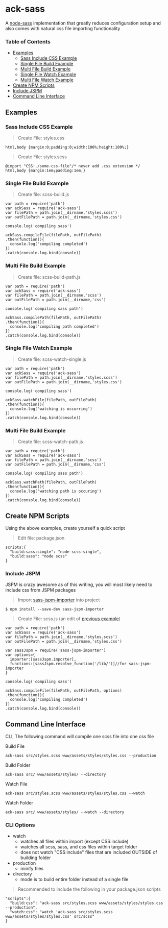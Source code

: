 # ack-sass
A [node-sass](https://www.npmjs.com/package/node-sass) implementation that greatly reduces configuration setup and also comes with natural css file importing functionality

### Table of Contents
- [Examples](#examples)
  - [Sass Include CSS Example](#sass-include-css-example)
  - [Single File Build Example](#single-file-build-example)
  - [Multi File Build Example](#multi-file-build-example)
  - [Single File Watch Example](#single-file-watch-example)
  - [Multi File Watch Example](#multi-file-watch-example)
- [Create NPM Scripts](#create-npm-scripts)
- [Include JSPM](#include-jspm)
- [Command Line Interface](#command-line-interface)

## Examples

### Sass Include CSS Example

> Create File: styles.css

```
html,body {margin:0;padding:0;width:100%;height:100%;}
```

> Create File: styles.scss

```
@import "CSS:./some-css-file"/* never add .css extension */
html,body {margin:1em;padding:1em;}
```

### Single File Build Example
> Create file: scss-build.js

```
var path = require('path')
var ackSass = require('ack-sass')
var filePath = path.join(__dirname,'styles.scss')
var outFilePath = path.join(__dirname,'styles.css')

console.log('compiling sass')

ackSass.compileFile(filePath, outFilePath)
.then(function(){
  console.log('compiling completed')
})
.catch(console.log.bind(console))
```

### Multi File Build Example
> Create file: scss-build-path.js

```
var path = require('path')
var ackSass = require('ack-sass')
var filePath = path.join(__dirname,'scss')
var outFilePath = path.join(__dirname,'css')

console.log('compiling sass path')

ackSass.compilePath(filePath, outFilePath)
.then(function(){
  console.log('compiling path completed')
})
.catch(console.log.bind(console))
```

### Single File Watch Example
> Create file: scss-watch-single.js

```
var path = require('path')
var ackSass = require('ack-sass')
var filePath = path.join(__dirname,'styles.scss')
var outFilePath = path.join(__dirname,'styles.css')

console.log('compiling sass')

ackSass.watchFile(filePath, outFilePath)
.then(function(){
  console.log('watching is occurring')
})
.catch(console.log.bind(console))
```

### Multi File Build Example
> Create file: scss-watch-path.js

```
var path = require('path')
var ackSass = require('ack-sass')
var filePath = path.join(__dirname,'scss')
var outFilePath = path.join(__dirname,'css')

console.log('compiling sass path')

ackSass.watchPath(filePath, outFilePath)
.then(function(){
  console.log('watching path is occuring')
})
.catch(console.log.bind(console))
```

## Create NPM Scripts
Using the above examples, create yourself a quick script

> Edit file: package.json
```
scripts:{
  "build:sass:single": "node scss-single",
  "build:sass": "node scss"
}
```

### Include JSPM
JSPM is crazy awesome as of this writing, you will most likely need to include css from JSPM packages

> Import [sass-jspm-importer](https://www.npmjs.com/package/sass-jspm-importer) into project

```
$ npm install --save-dev sass-jspm-importer
```

> Create File: scss.js (an edit of [previous example](#single-file-build-example))

```
var path = require('path')
var ackSass = require('ack-sass')
var filePath = path.join(__dirname,'styles.scss')
var outFilePath = path.join(__dirname,'styles.css')

var sassJspm = require('sass-jspm-importer')
var options={
  importer:[sassJspm.importer],
  functions:[sassJspm.resolve_function('/lib/')]//for sass-jspm-importer
}

console.log('compiling sass')

ackSass.compileFile(filePath, outFilePath, options)
.then(function(){
  console.log('compiling completed')
})
.catch(console.log.bind(console))
```

## Command Line Interface
CLI, The following command will compile one scss file into one css file

Build File
```
ack-sass src/styles.scss www/assets/styles/styles.css --production
```

Build Folder
```
ack-sass src/ www/assets/styles/ --directory
```

Watch File
```
ack-sass src/styles.scss www/assets/styles/styles.css --watch
```

Watch Folder
```
ack-sass src/ www/assets/styles/ --watch --directory
```

### CLI Options

- watch
  - watches all files within import (except CSS:include)
  - watches all scss, sass, and css files within target folder
  - does not watch "CSS:include" files that are included OUTSIDE of building folder
- production
  - minify files
- directory
  - mode is to build entire folder instead of a single file

> Recommended to include the following in your package.json scripts
```
"scripts":{
  "build:css": "ack-sass src/styles.scss www/assets/styles/styles.css --production",
  "watch:css": "watch 'ack-sass src/styles.scss www/assets/styles/styles.css' src/scss"
}
```
